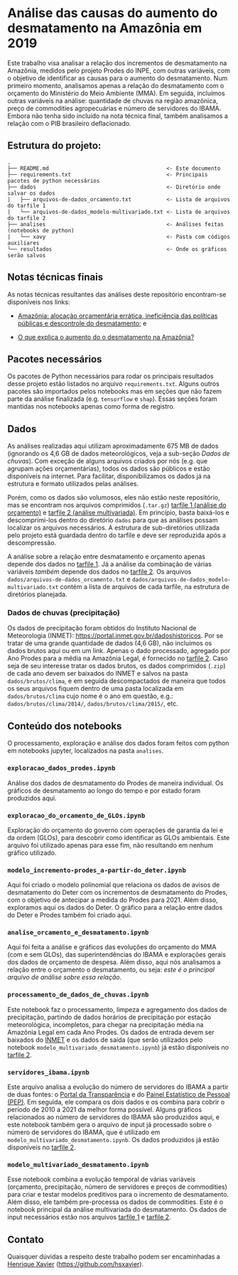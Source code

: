 # Análise das causas do aumento do desmatamento na Amazônia em 2019

Este trabalho visa analisar a relação dos incrementos de desmatamento na Amazônia, medidos pelo projeto Prodes do INPE,
com outras variáveis, com o objetivo de identificar as causas para o aumento do desmatamento. Num primeiro momento, analisamos
apenas a relação do desmatamento com o orçamento do Ministério do Meio Ambiente (MMA). Em seguida, incluímos outras variáveis
na análise: quantidade de chuvas na região amazônica, preço de commodities agropecuárias e número de servidores do IBAMA. Embora
não tenha sido incluído na nota técnica final, também analisamos a relação com o PIB brasileiro deflacionado.

## Estrutura do projeto:

    .
    ├── README.md                                     <- Este documento
    ├── requirements.txt                              <- Principais pacotes de python necessários
    ├── dados                                         <- Diretório onde salvar os dados
    |   ├── arquivos-de-dados_orcamento.txt           <- Lista de arquivos do tarfile 1
    |   └── arquivos-de-dados_modelo-multivariado.txt <- Lista de arquivos do tarfile 2   
    ├── analises                                      <- Análises feitas (notebooks de python)
    |   └── xavy                                      <- Pasta com códigos auxiliares
    └── resultados                                    <- Onde os gráficos serão salvos
    

## Notas técnicas finais

As notas técnicas resultantes das análises deste repositório encontram-se disponíveis nos links:

* [Amazônia: alocação orçamentária errática, ineficiência das políticas públicas e descontrole do desmatamento](http://dados.movimentoacredito.org/notas_tecnicas/Nota_Tecnica_Desmatamento_e_Orcamento.pdf); e

* [O que explica o aumento do o desmatamento na Amazônia?](http://dados.movimentoacredito.org/notas_tecnicas/Nota_Tecnica_O_que_explica_o_desmatamento.pdf)

## Pacotes necessários

Os pacotes de Python necessários para rodar os principais resultados desse projeto estão listados no
arquivo `requirements.txt`. Alguns outros pacotes são importados pelos notebooks mas em seções que não
fazem parte da análise finalizada (e.g. `tensorflow` e `shap`). Essas seções foram mantidas nos notebooks
apenas como forma de registro.

## Dados

As análises realizadas aqui utilizam aproximadamente 675 MB de dados (ignorando os 4,6 GB de dados meteorológicos, veja a sub-seção _Dados de chuvas_).
Com exceção de alguns arquivos criados por nós (e.g. que agrupam ações orçamentárias), todos
os dados são públicos e estão disponíveis na internet. Para facilitar, disponibilizamos os dados já na estrutura e formato utilizados pelas análises.

Porém, como os dados são volumosos, eles não estão neste repositório, mas se encontram nos arquivos comprimidos (`.tar.gz`)
[tarfile 1 (análise do orçamento)](https://storage.googleapis.com/gab-compartilhado-publico/desmatamento/dados-desmatamento-orcamento.tar.gz)
e [tarfile 2 (análise multivariada)](https://storage.googleapis.com/gab-compartilhado-publico/desmatamento/dados-modelo-multivariado.tar.gz).
Em princípio, basta baixá-los e descomprimi-los dentro do diretório `dados` para que as análises possam localizar
os arquivos necessários. A estrutura de sub-diretórios utilizada pelo projeto está guardada dentro do tarfile e deve ser reproduzida após a descompressão.

A análise sobre a relação entre desmatamento e orçamento apenas depende dos dados no
[tarfile 1](https://storage.googleapis.com/gab-compartilhado-publico/desmatamento/dados-desmatamento-orcamento.tar.gz). Já a análise da combinação de
várias variáveis _também_ depende dos dados no [tarfile 2](https://storage.googleapis.com/gab-compartilhado-publico/desmatamento/dados-modelo-multivariado.tar.gz).
Os arquivos `dados/arquivos-de-dados_orcamento.txt` e `dados/arquivos-de-dados_modelo-multivariado.txt` contém a lista de arquivos de cada tarfile,
na estrutura de diretórios planejada.


### Dados de chuvas (precipitação)

Os dados de precipitação foram obtidos do Instituto Nacional de Meteorologia (INMET): <https://portal.inmet.gov.br/dadoshistoricos>. Por se tratar de uma
grande quantidade de dados (4,6 GB), não incluímos os dados brutos aqui ou em um link. Apenas o dado processado, agregado por Ano Prodes para a média na
Amazônia Legal, é fornecido no [tarfile 2](https://storage.googleapis.com/gab-compartilhado-publico/desmatamento/dados-modelo-multivariado.tar.gz).
Caso seja de seu interesse tratar os dados brutos, os dados comprimidos (`.zip`) de cada ano
devem ser baixados do INMET e salvos na pasta `dados/brutos/clima`, e em seguida descompactados de maneira que todos os seus arquivos fiquem dentro
de uma pasta localizada em `dados/brutos/clima` cujo nome é o ano em questão, e.g.: `dados/brutos/clima/2014/`, `dados/brutos/clima/2015/`, etc. 

## Conteúdo dos notebooks

O processamento, exploração e análise dos dados foram feitos com python em notebooks jupyter,
localizados na pasta `analises`.

### `exploracao_dados_prodes.ipynb`

Análise dos dados de desmatamento do Prodes de maneira individual. Os gráficos de desmatamento ao longo do tempo
e por estado foram produzidos aqui.

### `exploracao_do_orcamento_de_GLOs.ipynb`

Exploração do orçamento do governo com operações de garantia da lei e da ordem (GLOs), para descobrir como identificar as
GLOs ambientais. Este arquivo foi utilizado apenas para esse fim, não resultando em nenhum gráfico utilizado.

### `modelo_incremento-prodes_a-partir-do_deter.ipynb`

Aqui foi criado o modelo polinomial que relaciona os dados de avisos de desmatamento do Deter com os incrementos de
desmatamento do Prodes, com o objetivo de antecipar a medida do Prodes para 2021. Além disso, exploramos aqui os dados
do Deter. O gráfico para a relação entre dados do Deter e Prodes também foi criado aqui.

### `analise_orcamento_e_desmatamento.ipynb`

Aqui foi feita a análise e gráficos das evoluções do orçamento do MMA (com e sem GLOs), das superintendências do IBAMA e
explorações gerais dos dados de orçamento de despesa. Além disso, aqui nós analisamos a relação entre o orçamento o desmatamento,
ou seja: _este é o principal arquivo de análise sobre essa relação_.

### `processamento_de_dados_de_chuvas.ipynb`

Este notebook faz o processamento, limpeza e agregamento dos dados de precipitação, partindo de dados horários de precipitação por
estação meteorológica, incompletos, para chegar na precipitação média na Amazônia Legal em cada Ano Prodes. Os dados de entrada devem ser baixados
do [INMET](https://portal.inmet.gov.br/dadoshistoricos) e os dados de saída (que serão utilizados pelo notebook
`modelo_multivariado_desmatamento.ipynb`) já estão disponíveis no
[tarfile 2](https://storage.googleapis.com/gab-compartilhado-publico/desmatamento/dados-modelo-multivariado.tar.gz).

### `servidores_ibama.ipynb`

Este arquivo analisa a evolução do número de servidores do IBAMA a partir de duas fontes: o
[Portal da Transparência](http://www.portaltransparencia.gov.br/download-de-dados/servidores) e do
[Painel Estatístico de Pessoal (PEP)](https://www.gov.br/economia/pt-br/acesso-a-informacao/servidores/servidores-publicos/painel-estatistico-de-pessoal).
Em seguida, ele compara os dois dados e os combina para cobrir o período de 2010 a 2021 da melhor forma possível. Alguns gráficos relacionados
ao número de servidores do IBAMA são produzidos aqui, e este notebook também gera o arquivo de input já processado sobre o número de
servidores do IBAMA, que é utilizado em `modelo_multivariado_desmatamento.ipynb`. Os dados produzidos já estão disponíveis no
[tarfile 2](https://storage.googleapis.com/gab-compartilhado-publico/desmatamento/dados-modelo-multivariado.tar.gz). 

### `modelo_multivariado_desmatamento.ipynb`

Esse notebook combina a evolução temporal de várias variáveis (orçamento, precipitação, número de servidores e preços de commodities) para
criar e testar modelos preditivos para o incremento de desmatamento. Além disso, ele também pre-processa os dados de commodities. Este é o
notebook principal da análise multivariada do desmatamento. Os dados de input necessários estão nos arquivos
[tarfile 1](https://storage.googleapis.com/gab-compartilhado-publico/desmatamento/dados-desmatamento-orcamento.tar.gz)
e [tarfile 2](https://storage.googleapis.com/gab-compartilhado-publico/desmatamento/dados-modelo-multivariado.tar.gz).

## Contato

Quaisquer dúvidas a respeito deste trabalho podem ser encaminhadas a [Henrique Xavier](http://henriquexavier.net) (<https://github.com/hsxavier>).